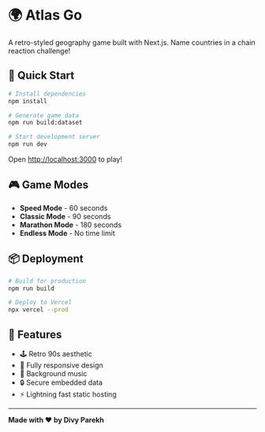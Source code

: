 # 🌍 Atlas Go

A retro-styled geography game built with Next.js. Name countries in a chain reaction challenge!

## 🚀 Quick Start

```bash
# Install dependencies
npm install

# Generate game data
npm run build:dataset

# Start development server
npm run dev
```

Open [http://localhost:3000](http://localhost:3000) to play!

## 🎮 Game Modes

- **Speed Mode** - 60 seconds
- **Classic Mode** - 90 seconds  
- **Marathon Mode** - 180 seconds
- **Endless Mode** - No time limit

## 📦 Deployment

```bash
# Build for production
npm run build

# Deploy to Vercel
npx vercel --prod
```

## 🎨 Features

- 🕹️ Retro 90s aesthetic
- 📱 Fully responsive design
- 🎵 Background music
- 🔒 Secure embedded data
- ⚡ Lightning fast static hosting

---

**Made with ❤️ by Divy Parekh**

